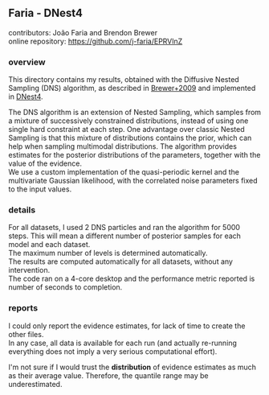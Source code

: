 ## Faria - DNest4

contributors: João Faria and Brendon Brewer  
online repository: https://github.com/j-faria/EPRVlnZ


### overview

This directory contains my results, obtained with the Diffusive Nested Sampling (DNS) algorithm,
as described in [Brewer+2009](https://arxiv.org/abs/0912.2380) 
and implemented in [DNest4](https://github.com/eggplantbren/DNest4).

The DNS algorithm is an extension of Nested Sampling, which samples from a mixture of successively constrained distributions,
instead of using one single hard constraint at each step.
One advantage over classic Nested Sampling is that this mixture of distributions contains the prior,
which can help when sampling multimodal distributions.
The algorithm provides estimates for the posterior distributions of the parameters, together with the value of the evidence.  
We use a custom implementation of the quasi-periodic kernel and the multivariate Gaussian likelihood, with the correlated noise parameters fixed to the input values.


### details

For all datasets, I used 2 DNS particles and ran the algorithm for 5000 steps. This will mean a different number of posterior samples for each model and each dataset.  
The maximum number of levels is determined automatically.  
The results are computed automatically for all datasets, without any intervention.  
The code ran on a 4-core desktop and the performance metric reported is number of seconds to completion.

### reports


I could only report the evidence estimates, for lack of time to create the other files.  
In any case, all data is available for each run (and actually re-running everything does not imply a very serious computational effort).

I'm not sure if I would trust the **distribution** of evidence estimates as much as their average value. 
Therefore, the quantile range may be underestimated. 

